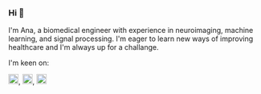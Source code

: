 ### Hi 👋

I'm Ana, a biomedical engineer with experience in neuroimaging, machine learning, and signal processing. I'm eager to learn new ways of improving healthcare and I'm always up for a challange.  <i class="devicon-matlab-plain"></i>
          

I'm keen on: 

<img width="20" src="https://cdn.jsdelivr.net/gh/devicons/devicon/icons/matlab/matlab-original.svg" />, <img width="20" src="https://cdn.jsdelivr.net/gh/devicons/devicon/icons/python/python-original-wordmark.svg" />, <img width="20" src="https://cdn.jsdelivr.net/gh/devicons/devicon/icons/postgresql/postgresql-original-wordmark.svg" />
          
          
          

<!--
[![Top Langs](https://github-readme-stats.vercel.app/api/top-langs/?username=anamatoso&layout=compact&theme=dark)](https://github.com/anamatoso/github-readme-stats)



**anamatoso/anamatoso** is a ✨ _special_ ✨ repository because its `README.md` (this file) appears on your GitHub profile.

Here are some ideas to get you started:

- 🔭 I’m currently working on ...
- 🌱 I’m currently learning ...
- 👯 I’m looking to collaborate on ...
- 🤔 I’m looking for help with ...
- 💬 Ask me about ...
- 📫 How to reach me: ...
- 😄 Pronouns: ...
- ⚡ Fun fact: ...
-->
